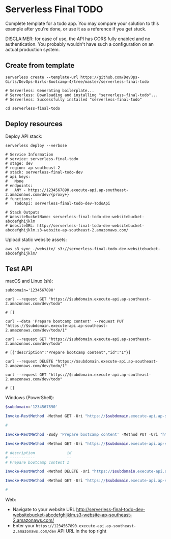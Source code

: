 # Serverless Final TODO

Complete template for a todo app. You may compare your solution to this example
after you're done, or use it as a reference if you get stuck.

DISCLAIMER: for ease of use, the API has CORS fully enabled and no
authentication. You probably wouldn't have such a configuration on an actual
production system.

## Create from template

```shell
serverless create --template-url https://github.com/DevOps-Girls/DevOps-Girls-Bootcamp-4/tree/master/serverless-final-todo

# Serverless: Generating boilerplate...
# Serverless: Downloading and installing "serverless-final-todo"...
# Serverless: Successfully installed "serverless-final-todo"

cd serverless-final-todo
```

## Deploy resources

Deploy API stack:

```shell
serverless deploy --verbose

# Service Information
# service: serverless-final-todo
# stage: dev
# region: ap-southeast-2
# stack: serverless-final-todo-dev
# api keys:
#   None
# endpoints:
#   ANY - https://1234567890.execute-api.ap-southeast-2.amazonaws.com/dev/{proxy+}
# functions:
#   TodoApi: serverless-final-todo-dev-TodoApi

# Stack Outputs
# WebsiteBucketName: serverless-final-todo-dev-websitebucket-abcdefghijklm
# WebsiteURL: http://serverless-final-todo-dev-websitebucket-abcdefghijklm.s3-website-ap-southeast-2.amazonaws.com/
```

Upload static website assets:

```shell
aws s3 sync ./website/ s3://serverless-final-todo-dev-websitebucket-abcdefghijklm/
```

## Test API

macOS and Linux (sh):

```shell
subdomain='1234567890'

curl --request GET "https://$subdomain.execute-api.ap-southeast-2.amazonaws.com/dev/todo"

# []

curl --data 'Prepare bootcamp content' --request PUT "https://$subdomain.execute-api.ap-southeast-2.amazonaws.com/dev/todo/1"

curl --request GET "https://$subdomain.execute-api.ap-southeast-2.amazonaws.com/dev/todo"

# [{"description":"Prepare bootcamp content","id":"1"}]

curl --request DELETE "https://$subdomain.execute-api.ap-southeast-2.amazonaws.com/dev/todo/1"

curl --request GET "https://$subdomain.execute-api.ap-southeast-2.amazonaws.com/dev/todo"

# []
```

Windows (PowerShell):

```powershell
$subdomain='1234567890'

Invoke-RestMethod -Method GET -Uri "https://$subdomain.execute-api.ap-southeast-2.amazonaws.com/dev/todo"

#

Invoke-RestMethod -Body 'Prepare bootcamp content' -Method PUT -Uri "https://$subdomain.execute-api.ap-southeast-2.amazonaws.com/dev/todo/1"

Invoke-RestMethod -Method GET -Uri "https://$subdomain.execute-api.ap-southeast-2.amazonaws.com/dev/todo"

# description              id
# -----------              --
# Prepare bootcamp content 1

Invoke-RestMethod -Method DELETE -Uri "https://$subdomain.execute-api.ap-southeast-2.amazonaws.com/dev/todo/1"

Invoke-RestMethod -Method GET -Uri "https://$subdomain.execute-api.ap-southeast-2.amazonaws.com/dev/todo"

#
```

Web:

- Navigate to your website URL <http://serverless-final-todo-dev-websitebucket-abcdefghijklm.s3-website-ap-southeast-2.amazonaws.com/>
- Enter your `https://1234567890.execute-api.ap-southeast-2.amazonaws.com/dev`
  API URL in the top right
